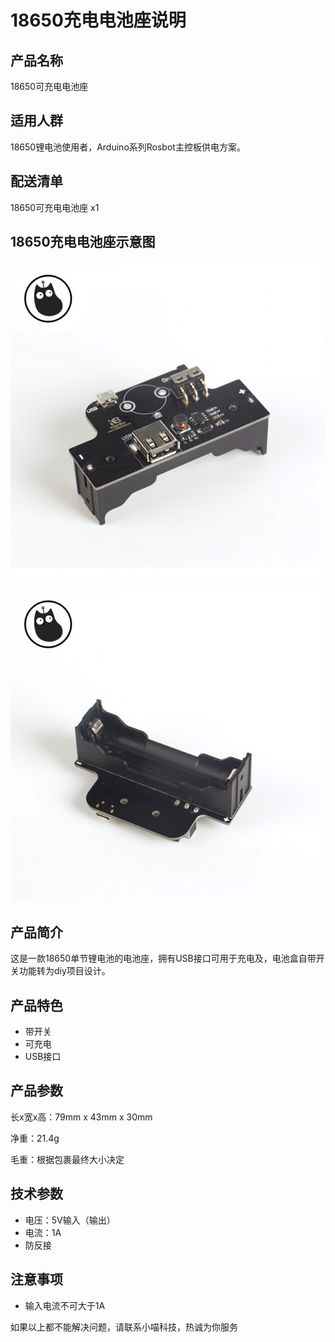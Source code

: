 # 18650充电电池座说明

## 产品名称

18650可充电电池座

## 适用人群

18650锂电池使用者，Arduino系列Rosbot主控板供电方案。

## 配送清单

18650可充电电池座 x1

## 18650充电电池座示意图

![](./18650zuo/dianchizuo_1.png)  

![](./18650zuo/dianchizuo_2.png) 

## 产品简介

这是一款18650单节锂电池的电池座，拥有USB接口可用于充电及，电池盒自带开关功能转为diy项目设计。

## 产品特色

- 带开关
- 可充电
- USB接口

## 产品参数

长x宽x高：79mm x 43mm x 30mm

净重：21.4g

毛重：根据包裹最终大小决定

## 技术参数

- 电压：5V输入（输出）
- 电流：1A
- 防反接

## 注意事项

- 输入电流不可大于1A 

如果以上都不能解决问题，请联系小喵科技，热诚为你服务